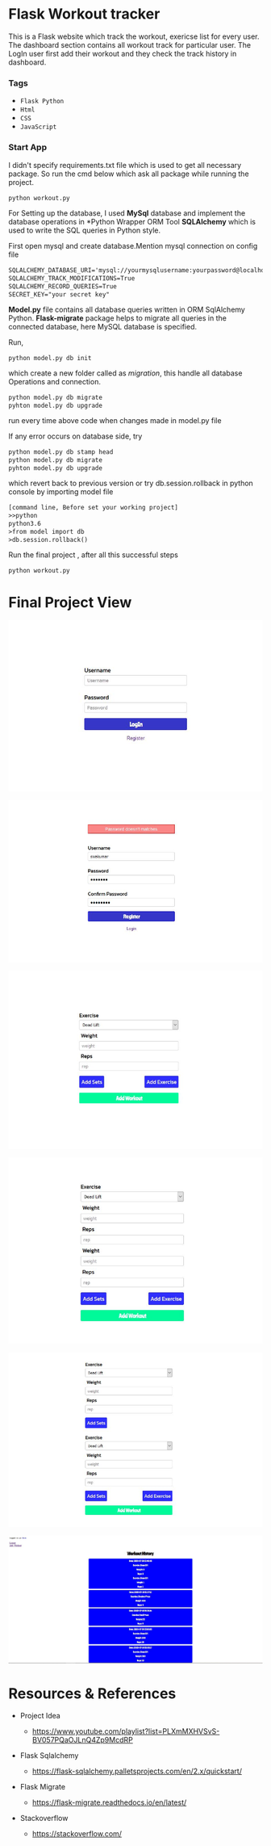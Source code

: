 # Flask Workout tracker 
  This is a Flask website which track the workout, exericse list for every user. The dashboard section contains all workout track for particular user.
  The LogIn user first add their workout and they check the track history in dashboard.
  
### Tags
  * `Flask Python`
  * `Html`
  * `CSS`
  * `JavaScript`


### Start App

I didn't specify requirements.txt file which is used to get all necessary package. So run the cmd below which ask all package while running the project.

    python workout.py

For Setting up the database, I used **MySql** database and implement the database operations in *Python Wrapper ORM Tool **SQLAlchemy** which is used to write the SQL queries in Python style. 

First open mysql and create database.Mention mysql connection on config file

    SQLALCHEMY_DATABASE_URI='mysql://yourmysqlusername:yourpassword@localhost/yourdatabasename'
    SQLALCHEMY_TRACK_MODIFICATIONS=True
    SQLALCHEMY_RECORD_QUERIES=True
    SECRET_KEY="your secret key"


**Model.py** file contains all database queries written in ORM SqlAlchemy Python.
**Flask-migrate** package helps to migrate all queries in the connected database,
  here MySQL database is specified.

Run,
   
    python model.py db init

which create a new folder called as *migration*, this handle all database Operations and connection.

    python model.py db migrate
    pyhton model.py db upgrade

run every time above code when changes made in model.py file

If any error occurs on database side, try

    python model.py db stamp head
    python model.py db migrate
    pyhton model.py db upgrade
which revert back to previous version or 
try db.session.rollback in python console by importing model file

    [command line, Before set your working project]
    >>python
    python3.6
    >from model import db
    >db.session.rollback()
    
Run the final project , after all this successful steps

    python workout.py
    
# Final Project View

![Login](showResult/login.JPG)

![Login](showResult/register.JPG)

![Login](showResult/addworkout1.JPG)

![Login](showResult/addworkout2.JPG)

![Login](showResult/addworkout3.JPG)

![Login](showResult/addworkout4.JPG)

# Resources & References

*   Project Idea
    *   https://www.youtube.com/playlist?list=PLXmMXHVSvS-BV057PQaOJLnQ4Zp9McdRP

*   Flask Sqlalchemy
    *  https://flask-sqlalchemy.palletsprojects.com/en/2.x/quickstart/   

*   Flask Migrate
    *   https://flask-migrate.readthedocs.io/en/latest/
       
*   Stackoverflow
    *   https://stackoverflow.com/

